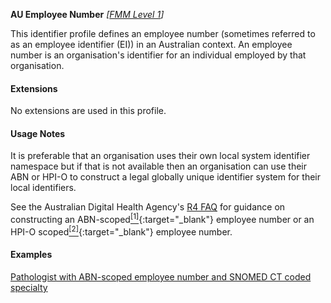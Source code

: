 **AU Employee Number**  *[[FMM Level 1](guidance.html)]*

This identifier profile defines an employee number (sometimes referred to as an employee identifier (EI)) in an Australian context. An employee number is an organisation's identifier for an individual employed by that organisation.


#### Extensions

No extensions are used in this profile.


#### Usage Notes

It is preferable that an organisation uses their own local system identifier namespace but if that is not available then an organisation can use their ABN or HPI-O to construct a legal globally unique identifier system for their local identifiers. 

See the Australian Digital Health Agency's [R4 FAQ](https://github.com/AuDigitalHealth/ci-fhir-r4/wiki/Frequently-Asked-Questions) for guidance on constructing an ABN-scoped[<sup>[1]</sup>](http://ns.electronichealth.net.au/id/abn-scoped/service-provider-individual/1.0/index.html){:target="_blank"} employee number or an HPI-O scoped[<sup>[2]</sup>](http://ns.electronichealth.net.au/id/hpio-scoped/service-provider-individual/1.0/index.html){:target="_blank"} employee number.


#### Examples

[Pathologist with ABN-scoped employee number and SNOMED CT coded specialty](PractitionerRole-example2.html)